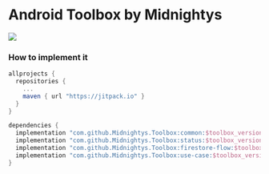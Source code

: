 # Android Toolbox by Midnightys

[![](https://jitpack.io/v/Midnightys/Toolbox.svg)](https://jitpack.io/#Midnightys/Toolbox)

### How to implement it

```groovy
allprojects {
  repositories {
    ...
    maven { url "https://jitpack.io" }
  }
}
```

```groovy
dependencies {
  implementation "com.github.Midnightys.Toolbox:common:$toolbox_version"
  implementation "com.github.Midnightys.Toolbox:status:$toolbox_version"
  implementation "com.github.Midnightys.Toolbox:firestore-flow:$toolbox_version"
  implementation "com.github.Midnightys.Toolbox:use-case:$toolbox_version"
}
```

